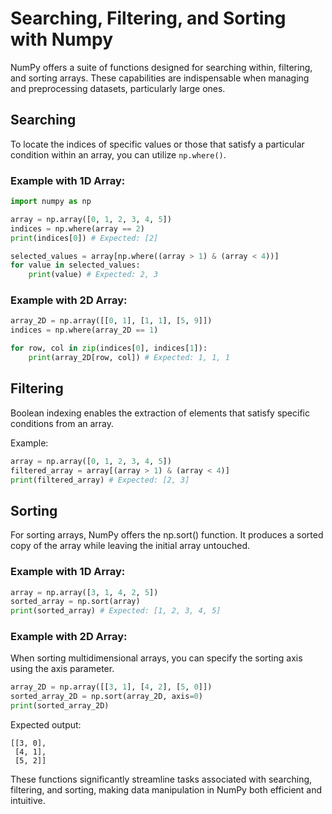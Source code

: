 # Searching, Filtering, and Sorting with Numpy

NumPy offers a suite of functions designed for searching within, filtering, and sorting arrays. These capabilities are indispensable when managing and preprocessing datasets, particularly large ones.

## Searching

To locate the indices of specific values or those that satisfy a particular condition within an array, you can utilize `np.where()`.

### Example with 1D Array:

```Python
import numpy as np

array = np.array([0, 1, 2, 3, 4, 5])
indices = np.where(array == 2)
print(indices[0]) # Expected: [2]

selected_values = array[np.where((array > 1) & (array < 4))]
for value in selected_values:
    print(value) # Expected: 2, 3
```

### Example with 2D Array:

```Python
array_2D = np.array([[0, 1], [1, 1], [5, 9]])
indices = np.where(array_2D == 1)

for row, col in zip(indices[0], indices[1]):
    print(array_2D[row, col]) # Expected: 1, 1, 1
```

## Filtering

Boolean indexing enables the extraction of elements that satisfy specific conditions from an array.

Example:

```Python
array = np.array([0, 1, 2, 3, 4, 5])
filtered_array = array[(array > 1) & (array < 4)]
print(filtered_array) # Expected: [2, 3]
```

## Sorting

For sorting arrays, NumPy offers the np.sort() function. It produces a sorted copy of the array while leaving the initial array untouched.

### Example with 1D Array:

```Python
array = np.array([3, 1, 4, 2, 5])
sorted_array = np.sort(array)
print(sorted_array) # Expected: [1, 2, 3, 4, 5]
```

### Example with 2D Array:

When sorting multidimensional arrays, you can specify the sorting axis using the axis parameter.

```Python
array_2D = np.array([[3, 1], [4, 2], [5, 0]])
sorted_array_2D = np.sort(array_2D, axis=0)
print(sorted_array_2D)
```

Expected output:

```
[[3, 0],
 [4, 1],
 [5, 2]]
```

These functions significantly streamline tasks associated with searching, filtering, and sorting, making data manipulation in NumPy both efficient and intuitive.
